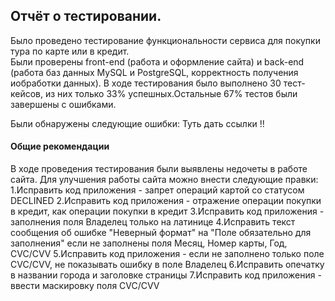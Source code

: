 ## Отчёт о тестировании.

Было проведено тестирование функциональности сервиса для покупки тура по карте или в кредит.    
Были проверены front-end (работа и оформление сайта) и back-end (работа баз данных MySQL и PostgreSQL, корректность получения иобработки данных).
В ходе тестирования было выполнено 30 тест-кейсов, из них только 33% успешных.Остальные 67% тестов были завершены с ошибками.


Были обнаружены следующие ошибки:
Туть дать ссылки !!



#### Общие рекомендации
В ходе проведения тестирования были выявлены недочеты в работе сайта. Для улучшения работы сайта можно внести следующие правки:
1.Исправить код приложения - запрет операций картой со статусом DECLINED
2.Исправить код приложения - отражение операции покупки в кредит, как операции покупки в кредит
3.Исправить код приложения - заполнения поля Владелец только на латинице
4.Исправить текст сообщения об ошибке "Неверный формат" на "Поле обязательно для заполнения" если не заполнены поля Месяц, Номер карты, Год, CVC/CVV
5.Исправить код приложения - если не заполнено только поле CVC/CVV, не показывать ошибку в поле Владелец
6.Исправить опечатку в названии города и заголовке страницы
7.Исправить код приложения - ввести маскировку поля CVC/CVV

